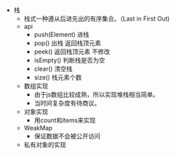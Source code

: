 + 栈
    + 栈式一种遵从后进先出的有序集合。（Last in First Out)
    + api
      + push(Element)   进栈 
      + pop()   出栈 返回栈顶元素
      + peek()  返回栈顶元素 不修改
      + isEmpty()   判断栈是否为空
      + clear() 清空栈
      + size() 栈元素个数
    + 数组实现
      + 由于js数组比较成熟，所以实现堆栈相当简单。
      + 当时间复杂度有待商议。
    + 对象实现
      + 用count和items来实现
    + WeakMap
      + 保证数据不会被公开访问
    + 私有对象的实现